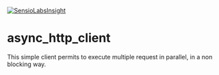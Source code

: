 [![SensioLabsInsight](https://insight.sensiolabs.com/projects/48fc9351-e25a-4ff9-8559-f1030031a707/big.png)](https://insight.sensiolabs.com/projects/48fc9351-e25a-4ff9-8559-f1030031a707)

# async_http_client
This simple client permits to execute multiple request in parallel, in a non blocking way.
